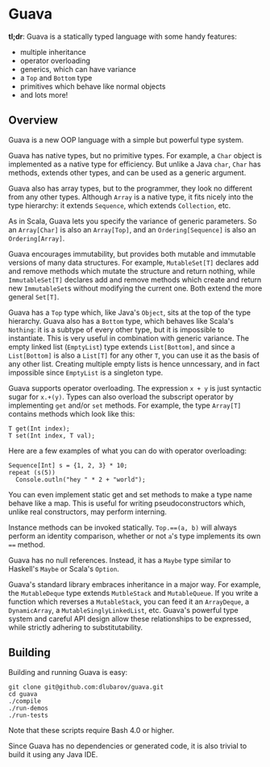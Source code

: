 # Guava

**tl;dr**: Guava is a statically typed language with some handy features:

- multiple inheritance
- operator overloading
- generics, which can have variance
- a `Top` and `Bottom` type
- primitives which behave like normal objects
- and lots more!


## Overview

Guava is a new OOP language with a simple but powerful type system.

Guava has native types, but no primitive types. For example, a `Char` object is
implemented as a native type for efficiency. But unlike a Java `char`, `Char` has
methods, extends other types, and can be used as a generic argument.

Guava also has array types, but to the programmer, they look no different from
any other types. Although `Array` is a native type, it fits nicely into the type
hierarchy: it extends `Sequence`, which extends `Collection`, etc.

As in Scala, Guava lets you specify the variance of generic parameters. So an
`Array[Char]` is also an `Array[Top]`, and an `Ordering[Sequence]` is also an
`Ordering[Array]`.

Guava encourages immutability, but provides both mutable and immutable versions
of many data structures. For example, `MutableSet[T]` declares add and remove
methods which mutate the structure and return nothing, while `ImmutableSet[T]`
declares add and remove methods which create and return new `ImmutableSet`s
without modifying the current one. Both extend the more general `Set[T]`.

Guava has a `Top` type which, like Java's `Object`, sits at the top of the type
hierarchy. Guava also has a `Bottom` type, which behaves like Scala's `Nothing`:
it is a subtype of every other type, but it is impossible to instantiate. This
is very useful in combination with generic variance. The empty linked list
(`EmptyList`) type extends `List[Bottom]`, and since a `List[Bottom]` is also a
`List[T]` for any other `T`, you can use it as the basis of any other list.
Creating multiple empty lists is hence unncessary, and in fact impossible since
`EmptyList` is a singleton type.

Guava supports operator overloading. The expression `x + y` is just syntactic
sugar for `x.+(y)`. Types can also overload the subscript operator by
implementing `get` and/or `set` methods. For example, the type `Array[T]`
contains methods which look like this:

    T get(Int index);
    T set(Int index, T val);

Here are a few examples of what you can do with operator overloading:

    Sequence[Int] s = {1, 2, 3} * 10;
    repeat (s(5))
      Console.outln("hey " * 2 + "world");

You can even implement static get and set methods to make a type name behave
like a map. This is useful for writing pseudoconstructors which, unlike real
constructors, may perform interning.

Instance methods can be invoked statically. `Top.==(a, b)` will always
perform an identity comparison, whether or not `a`'s type implements its own `==`
method.

Guava has no null references. Instead, it has a `Maybe` type similar to Haskell's
`Maybe` or Scala's `Option`.

Guava's standard library embraces inheritance in a major way. For example, the
`MutableDeque` type extends `MutbleStack` and `MutableQueue`. If you write a function
which reverses a `MutableStack`, you can feed it an `ArrayDeque`, a `DynamicArray`, a
`MutableSinglyLinkedList`, etc. Guava's powerful type system and careful API
design allow these relationships to be expressed, while strictly adhering to
substitutability.


## Building

Building and running Guava is easy:

    git clone git@github.com:dlubarov/guava.git
    cd guava
    ./compile
    ./run-demos
    ./run-tests

Note that these scripts require Bash 4.0 or higher.

Since Guava has no dependencies or generated code, it is also trivial to build
it using any Java IDE.

